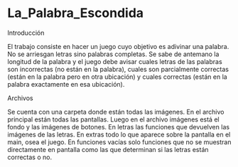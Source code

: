 # La_Palabra_Escondida

Introducción

El trabajo consiste en hacer un juego cuyo objetivo es adivinar una palabra. No se arriesgan letras sino
palabras completas. Se sabe de antemano la longitud de la palabra y el juego debe avisar cuales letras de
las palabras son incorrectas (no están en la palabra), cuales son parcialmente correctas (están en la palabra
pero en otra ubicación) y cuales correctas (están en la palabra exactamente en esa ubicación).

Archivos

Se cuenta con una carpeta donde están todas las imágenes. En el archivo principal están todas las
pantallas. Luego en el archivo imágenes está el fondo y las imágenes de botones. En letras las funciones
que devuelven las imágenes de las letras. En extras todo lo que aparece sobre la pantalla en el main, osea
el juego. En funciones vacías solo funciones que no se muestran directamente en pantalla como las que
determinan si las letras están correctas o no.


